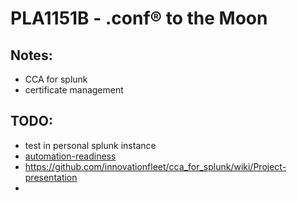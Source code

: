 # PLA1151B - .conf® to the Moon

## Notes:
* CCA for splunk
* certificate management


## TODO:
* test in personal splunk instance
* [automation-readiness](https://github.com/innovationfleet/cca_for_splunk/blob/main/automation_readiness.md)
* https://github.com/innovationfleet/cca_for_splunk/wiki/Project-presentation
* 
